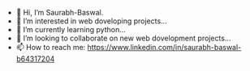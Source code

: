 - 👋 Hi, I’m Saurabh-Baswal.
- 👀 I’m interested in web doveloping projects...
- 🌱 I’m currently learning python...
- 💞️ I’m looking to collaborate on new web dovelopment projects...
- 📫 How to reach me: https://www.linkedin.com/in/saurabh-baswal-b64317204 

<!---
Saurabh-Baswal/Saurabh-Baswal is a ✨ special ✨ repository because its `README.md` (this file) appears on your GitHub profile.
You can click the Preview link to take a look at your changes.
--->
